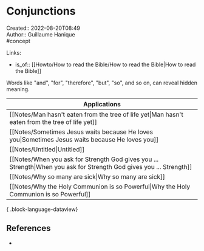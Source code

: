 # Conjunctions

Created:: 2022-08-20T08:49  
Author:: Guillaume Hanique  
#concept

Links:

- is_of:: [[Howto/How to read the Bible/How to read the Bible\|How to read the Bible]]

Words like "and", "for", "therefore", "but", "so", and so on, can reveal hidden meaning.

| Applications                                                                                                            |
| ----------------------------------------------------------------------------------------------------------------------- |
| [[Notes/Man hasn't eaten from the tree of life yet\|Man hasn't eaten from the tree of life yet]]                     |
| [[Notes/Sometimes Jesus waits because He loves you\|Sometimes Jesus waits because He loves you]]                     |
| [[Notes/Untitled\|Untitled]]                                                                                         |
| [[Notes/When you ask for Strength God gives you ... Strength\|When you ask for Strength God gives you ... Strength]] |
| [[Notes/Why so many are sick\|Why so many are sick]]                                                                 |
| [[Notes/Why the Holy Communion is so Powerful\|Why the Holy Communion is so Powerful]]                               |

{ .block-language-dataview}

## References

- 
